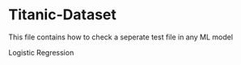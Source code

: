 # Titanic-Dataset

This file contains how to check a seperate test file in any ML model 

Logistic Regression
